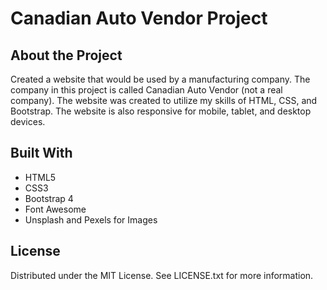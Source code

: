 # Canadian Auto Vendor Project

## About the Project

Created a website that would be used by a manufacturing company. The company in this project is called Canadian Auto Vendor (not a real company). The website was created to utilize my skills of HTML, CSS, and Bootstrap. The website is also responsive for mobile, tablet, and desktop devices.

## Built With

- HTML5
- CSS3
- Bootstrap 4
- Font Awesome 
- Unsplash and Pexels for Images

## License 
Distributed under the MIT License. See LICENSE.txt for more information.
